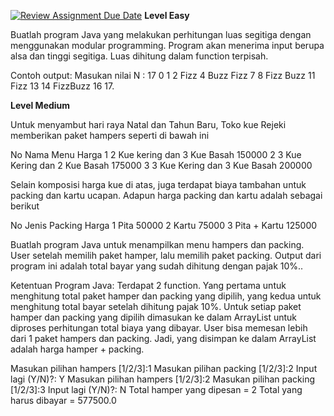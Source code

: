 [![Review Assignment Due Date](https://classroom.github.com/assets/deadline-readme-button-22041afd0340ce965d47ae6ef1cefeee28c7c493a6346c4f15d667ab976d596c.svg)](https://classroom.github.com/a/5HG4htpP)
**Level Easy**

Buatlah program Java yang melakukan perhitungan luas segitiga dengan menggunakan modular programming. Program akan menerima input berupa alsa dan tinggi segitiga. Luas dihitung dalam function terpisah.

Contoh output:
Masukan nilai N : 17
0 1 2 Fizz 4 Buzz Fizz 7 8 Fizz Buzz 11 Fizz 13 14 FizzBuzz 16 17.

**Level Medium**

Untuk menyambut hari raya Natal dan Tahun Baru, Toko kue Rejeki memberikan paket hampers seperti di bawah ini

No  Nama Menu                        Harga 
1   2 Kue kering dan 3 Kue Basah    150000
2   3 Kue Kering dan 2 Kue Basah    175000
3   3 Kue Kering dan 3 Kue Basah    200000

Selain komposisi harga kue di atas, juga terdapat biaya tambahan untuk packing dan kartu ucapan. Adapun harga packing dan kartu adalah sebagai berikut

No  Jenis Packing   Harga
1   Pita            50000
2   Kartu           75000
3   Pita + Kartu    125000

Buatlah program Java untuk menampilkan menu hampers dan packing. User setelah memilih paket hamper, lalu memilih paket packing. Output dari program ini adalah total bayar yang sudah dihitung dengan pajak 10%..

Ketentuan Program Java:
Terdapat 2 function. Yang pertama untuk menghitung total paket hamper dan packing yang dipilih, yang kedua untuk menghitung total bayar setelah dihitung pajak 10%.
Untuk setiap paket hamper dan packing yang dipilih dimasukan ke dalam ArrayList untuk diproses perhitungan total biaya yang dibayar. 
User bisa memesan lebih dari 1 paket hampers dan packing. Jadi, yang disimpan ke dalam ArrayList adalah harga hamper + packing.

Masukan pilihan hampers [1/2/3]:1
Masukan pilihan packing [1/2/3]:2
Input lagi (Y/N)?: Y
Masukan pilihan hampers [1/2/3]:2
Masukan pilihan packing [1/2/3]:3
Input lagi (Y/N)?: N
Total hamper yang dipesan = 2
Total yang harus dibayar = 577500.0



